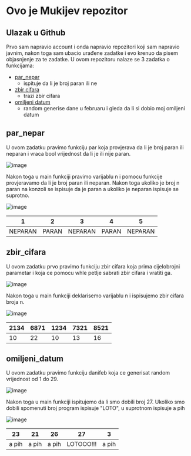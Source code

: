 # Ovo je Mukijev repozitor

## Ulazak u Github
Prvo sam napravio account i onda napravio repozitori koji sam napravio javnim, nakon toga sam ubacio urađene zadatke i evo krenuo da pisem objasnjenje za te zadatke.
U ovom repozitoru nalaze se 3 zadatka o funkcijama:
- [par_nepar](#par_nepar)
  - ispituje da li je broj paran ili ne
- [zbir cifara](#zbir_cifara)
  - trazi zbir cifara   
- [omiljeni datum](#omiljeni_datum)
  - random generise dane u februaru i gleda da li si dobio moj omiljeni datum 

## par_nepar
U ovom zadatku pravimo funkciju par koja provjerava da li je broj paran ili neparan i vraca bool vrijednost da li je ili nije paran.

![image](https://github.com/AhmedKale/kaletovbrat/assets/168407775/c0616bdf-a810-4115-a5ae-db4881ecb3df)

Nakon toga u main funkciji pravimo varijablu n i pomocu funkcije provjeravamo da li je broj paran ili neparan.
Nakon toga ukoliko je broj n paran na konzoli se ispisuje da je paran a ukoliko je neparan ispisuje se suprotno.


![image](https://github.com/AhmedKale/kaletovbrat/assets/168407775/707202a5-7950-40c1-8dee-9b8764c091b6)

| 1       | 2     | 3       | 4     | 5       |
|---------|-------|---------|-------|---------|
| NEPARAN | PARAN | NEPARAN | PARAN | NEPARAN |

## zbir_cifara
U ovom zadatku prvo pravimo funkciju zbir cifara koja prima cijelobrojni parametar i koja ce pomocu whle petlje sabrati zbir cifara i vratiti ga.

![image](https://github.com/AhmedKale/kaletovbrat/assets/168407775/75af858e-815a-49fe-a94f-f1230f648424)

Nakon toga u main funkciji deklarisemo varijablu n i ispisujemo zbir cifara broja n.

![image](https://github.com/AhmedKale/kaletovbrat/assets/168407775/ba9d6930-1e7b-4ca3-9dd2-4e0f8849c255)

| 2134 | 6871 | 1234 | 7321 | 8521 |
|------|------|------|------|------|
| 10   | 22   | 10   | 13   | 16   |

## omiljeni_datum
U ovom zadatku pravimo funkciju danifeb koja ce generisat random vrijednost od 1 do 29.

![image](https://github.com/AhmedKale/kaletovbrat/assets/168407775/2d7271a6-00ae-4ff2-9690-95dc57b5ca26)

Nakon toga u main funkciji ispitujemo da li smo dobili broj 27. Ukoliko smo dobili spomenuti broj program ispisuje "LOTO",
u suprotnom ispisuje a pih

![image](https://github.com/AhmedKale/kaletovbrat/assets/168407775/be505aa0-3a85-4e70-bb15-21c4d9970911)

| 23    | 21    | 26    | 27        | 3     |
|-------|-------|-------|-----------|-------|
| a pih | a pih | a pih | LOTOOO!!! | a pih |
